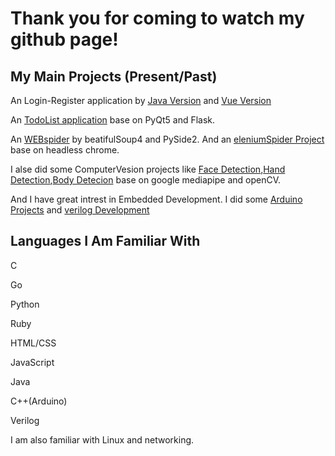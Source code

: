# Thank you for coming to watch my github page!

## My Main Projects (Present/Past)

An Login-Register application by [Java Version](https://github.com/Wedjat98/Login-Register-JavaVersion) and [Vue Version](https://github.com/Wedjat98/Login-RegisterAPP)

An [TodoList application](https://github.com/Wedjat98/ToDoListAPP) base on PyQt5 and Flask.

An [WEBspider](https://github.com/Wedjat98/WeiboSpider) by beatifulSoup4 and PySide2. And an [eleniumSpider Project](https://github.com/Wedjat98/SeleniumSpider) base on headless chrome.

I alse did some ComputerVesion projects like [Face Detection](https://github.com/Wedjat98/Face-Detection),[Hand Detection](https://github.com/Wedjat98/HandDetect),[Body Detecion](https://github.com/Wedjat98/BodyTrack) base on google mediapipe and openCV.

And I have great intrest in Embedded Development. I did some [Arduino Projects](https://github.com/Wedjat98/Arduino-Backup) and [verilog Development](https://github.com/Wedjat98/FPGA-VerilogLearning)


## Languages I Am Familiar With
C

Go

Python

Ruby

HTML/CSS

JavaScript

Java

C++(Arduino)

Verilog 

I am also familiar with Linux and networking.
